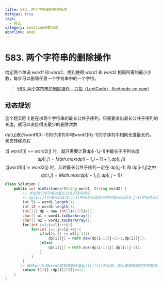 ```yaml
---
title: 583. 两个字符串的删除操作
mathjax: true
tags:
  - 算法
category: LeetCode刷题记录
abbrlink: a0e8
---
```

# 583. 两个字符串的删除操作

给定两个单词 *word1* 和 *word2*，找到使得 *word1* 和 *word2* 相同所需的最小步数，每步可以删除任意一个字符串中的一个字符。

> [583. 两个字符串的删除操作 - 力扣（LeetCode） (leetcode-cn.com)](https://leetcode-cn.com/problems/delete-operation-for-two-strings/)

<!-- more -->

## 动态规划

这个题实际上是在求两个字符串的最长公共子序列，只需要求出最长公共子序列的长度，就可以直接得出最少的删除次数

dp[i,j]表示word1[0:i-1]的子序列中和word2[0:j-1]的子序列中相同长度最长的，状态转移方程

当 word1[i] == word2[j] 时，就只需要计算dp[i-1,j-1]中最长子序列长度
$$
dp[i,j] = Math.max(dp[i-1,j-1]+1,dp[i,j])
$$
当word1[i] != word2[j] 时，此时最长公共子序列一定在 dp[i,j-1] 和 dp[i-1,j]之中
$$
dp[i,j] = Math.max(dp[i-1,j],dp[i,j-1])
$$

 ```java
 class Solution {
     public int minDistance(String word1, String word2) {
         // 求出两个字符串的最长公共子序列即可
         // dp[i][j]代表word1[0:i-1]中任意长度的子序列和word2[0:j-1]中任意长度的子序列的最长公共子序列长度
         int l1 = word1.length();
         int l2 = word2.length();
         int[][] dp = new int[l1+1][l2+1];
         char[] w1 = word1.toCharArray();
         char[] w2 = word2.toCharArray();
         for(int i=1;i<=l1;++i){
             for(int j=1;j<=l2;++j){
                 if(w1[i-1] == w2[j-1]){
                     dp[i][j] = Math.max(dp[i-1][j-1]+1,dp[i][j]); 
                 }else{
                     dp[i][j] = Math.max(dp[i-1][j],dp[i][j-1]);
                 }
             }
         }
       	// 最终word1和word2都需要删除值dp[l1][l2]的长度，那么需要删除的字符数减去即可
         return l1+l2-(dp[l1][l2]<<1);
     }
 }
 ```



